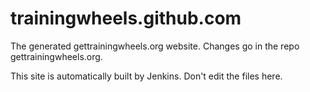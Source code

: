 trainingwheels.github.com
=========================

The generated gettrainingwheels.org website. Changes go in the repo gettrainingwheels.org.

This site is automatically built by Jenkins. Don't edit the files here.
